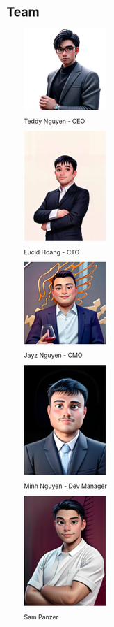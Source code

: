 # Team

<figure><img src=".gitbook/assets/photo_2024-09-27_15-04-10.jpg" alt="" width="188"><figcaption><p>Teddy Nguyen - CEO</p></figcaption></figure>

<figure><img src=".gitbook/assets/lucid.jpg" alt="" width="188"><figcaption><p>Lucid Hoang - CTO</p></figcaption></figure>

<figure><img src=".gitbook/assets/Jayz1.jpg" alt="" width="188"><figcaption><p>Jayz Nguyen - CMO</p></figcaption></figure>

<figure><img src=".gitbook/assets/minh.jpg" alt="" width="188"><figcaption><p>Minh Nguyen - Dev Manager </p></figcaption></figure>

<figure><img src=".gitbook/assets/sam.jpg" alt="" width="188"><figcaption><p>Sam Panzer</p></figcaption></figure>
